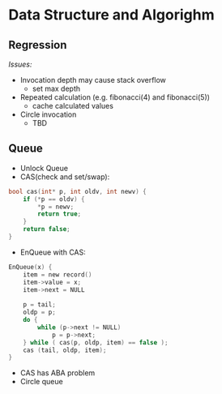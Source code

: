 Data Structure and Algorighm
====

Regression
----

*Issues:*

* Invocation depth may cause stack overflow
  * set max depth
* Repeated calculation (e.g. fibonacci(4) and fibonacci(5))
  * cache calculated values
* Circle invocation
  * TBD

Queue
---

* Unlock Queue
* CAS(check and set/swap):

```C
bool cas(int* p, int oldv, int newv) {
    if (*p == oldv) {
        *p = newv;
        return true;
    }
    return false;
}
```

* EnQueue with CAS:

```C
EnQueue(x) {
    item = new record()
    item->value = x;
    item->next = NULL
  
    p = tail;
    oldp = p;
    do {
        while (p->next != NULL)
            p = p->next;
    } while ( cas(p, oldp, item) == false );
    cas (tail, oldp, item);
}
```

* CAS has ABA problem
* Circle queue

